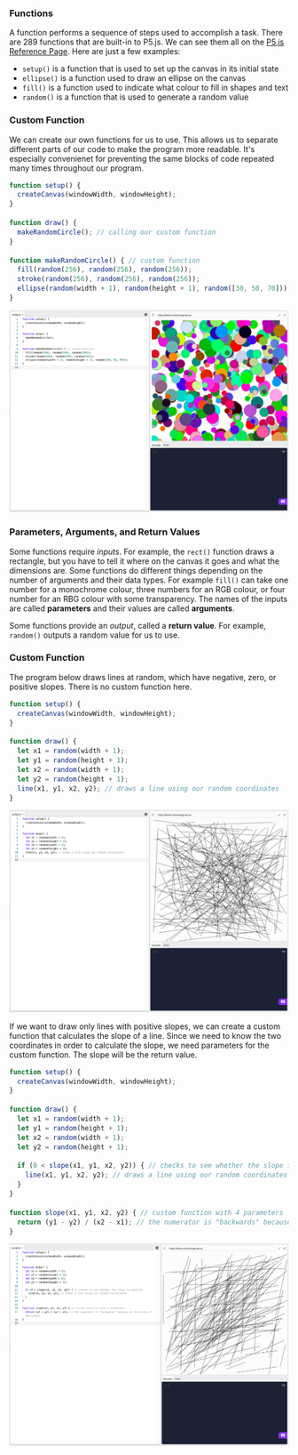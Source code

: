 ### Functions

A function performs a sequence of steps used to accomplish a task. There are 289 functions that are built-in to P5.js. We can see them all on the [P5.js Reference Page](https://p5js.org/reference/). Here are just a few examples:

*  `setup()` is a function that is used to set up the canvas in its initial state 
*  `ellipse()` is a function used to draw an ellipse on the canvas
*  `fill()` is a function used to indicate what colour to fill in shapes and text
*  `random()` is a function that is used to generate a random value

### Custom Function

We can create our own functions for us to use. This allows us to separate different parts of our code to make the program more readable. It's especially convenienet for preventing the same blocks of code repeated many times throughout our program. 

```js
function setup() {
  createCanvas(windowWidth, windowHeight);
}

function draw() {
  makeRandomCircle(); // calling our custom function
}

function makeRandomCircle() { // custom function
  fill(random(256), random(256), random(256));
  stroke(random(256), random(256), random(256));
  ellipse(random(width + 1), random(height + 1), random([30, 50, 70]));
}
```

![](../../Images/Function1.png)


### Parameters, Arguments, and Return Values

Some functions require *inputs*. For example, the `rect()` function draws a rectangle, but you have to tell it where on the canvas it goes and what the dimensions are. Some functions do different things depending on the number of arguments and their data types. For example `fill()` can take one number for a monochrome colour, three numbers for an RGB colour, or four number for an RBG colour with some transparency. The names of the inputs are called **parameters** and their values are called **arguments**. 

Some functions provide an *output*, called a **return value**. For example, `random()` outputs a random value for us to use.

### Custom Function

The program below draws lines at random, which have negative, zero, or positive slopes. There is no custom function here.

```js
function setup() {
  createCanvas(windowWidth, windowHeight);
}

function draw() {
  let x1 = random(width + 1); 
  let y1 = random(height + 1); 
  let x2 = random(width + 1); 
  let y2 = random(height + 1); 
  line(x1, y1, x2, y2); // draws a line using our random coordinates
}
```

![](../../Images/Function2.png)

If we want to draw only lines with positive slopes, we can create a custom function that calculates the slope of a line. Since we need to know the two coordinates in order to calculate the slope, we need parameters for the custom function. The slope will be the return value.

```js
function setup() {
  createCanvas(windowWidth, windowHeight);
}

function draw() {
  let x1 = random(width + 1); 
  let y1 = random(height + 1); 
  let x2 = random(width + 1); 
  let y2 = random(height + 1); 

  if (0 < slope(x1, y1, x2, y2)) { // checks to see whether the slope is positive
    line(x1, y1, x2, y2); // draws a line using our random coordinates
  }
}

function slope(x1, y1, x2, y2) { // custom function with 4 parameters
  return (y1 - y2) / (x2 - x1); // the numerator is "backwards" because of direction of the y-axis
}

```

![](../../Images/Function3.png)
